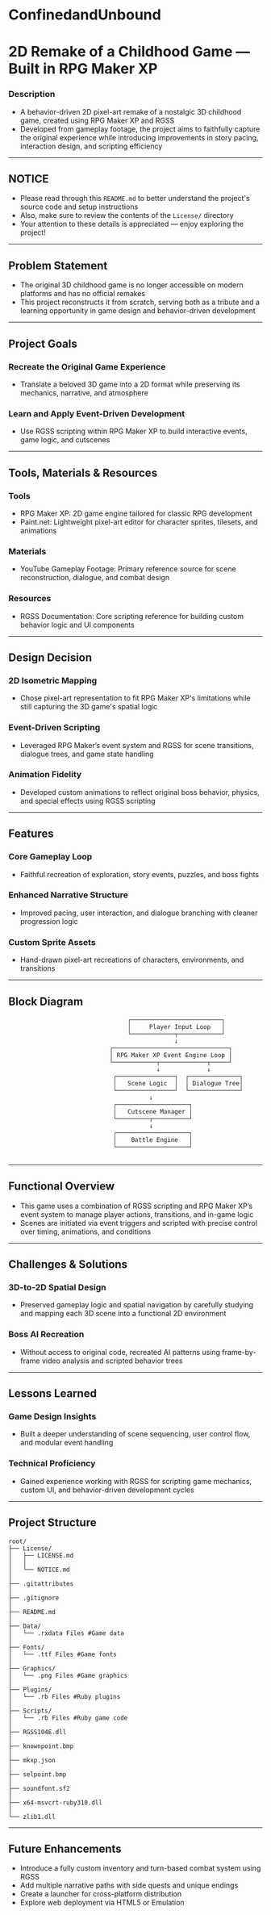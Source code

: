 # ConfinedandUnbound

# 2D Remake of a Childhood Game — Built in RPG Maker XP

### Description

- A behavior-driven 2D pixel-art remake of a nostalgic 3D childhood game, created using RPG Maker XP and RGSS
- Developed from gameplay footage, the project aims to faithfully capture the original experience while introducing improvements in story pacing, interaction design, and scripting efficiency

---

## NOTICE

- Please read through this `README.md` to better understand the project's source code and setup instructions
- Also, make sure to review the contents of the `License/` directory
- Your attention to these details is appreciated — enjoy exploring the project!

---

## Problem Statement

- The original 3D childhood game is no longer accessible on modern platforms and has no official remakes
- This project reconstructs it from scratch, serving both as a tribute and a learning opportunity in game design and behavior-driven development

---

## Project Goals

### Recreate the Original Game Experience

- Translate a beloved 3D game into a 2D format while preserving its mechanics, narrative, and atmosphere

### Learn and Apply Event-Driven Development

- Use RGSS scripting within RPG Maker XP to build interactive events, game logic, and cutscenes

---

## Tools, Materials & Resources

### Tools

- RPG Maker XP: 2D game engine tailored for classic RPG development
- Paint.net: Lightweight pixel-art editor for character sprites, tilesets, and animations

### Materials

- YouTube Gameplay Footage: Primary reference source for scene reconstruction, dialogue, and combat design

### Resources

- RGSS Documentation: Core scripting reference for building custom behavior logic and UI components

---

## Design Decision

### 2D Isometric Mapping

- Chose pixel-art representation to fit RPG Maker XP's limitations while still capturing the 3D game's spatial logic

### Event-Driven Scripting

- Leveraged RPG Maker’s event system and RGSS for scene transitions, dialogue trees, and game state handling

### Animation Fidelity

- Developed custom animations to reflect original boss behavior, physics, and special effects using RGSS scripting

---

## Features

### Core Gameplay Loop

- Faithful recreation of exploration, story events, puzzles, and boss fights

### Enhanced Narrative Structure

- Improved pacing, user interaction, and dialogue branching with cleaner progression logic

### Custom Sprite Assets

- Hand-drawn pixel-art recreations of characters, environments, and transitions

---

## Block Diagram

```plaintext
                                 ┌─────────────────────────┐
                                 │     Player Input Loop   │
                                 └────────────┬────────────┘
                                              ↓
                            ┌────────────────────────────────┐
                            │ RPG Maker XP Event Engine Loop │
                            └────────────┬─────────────┬─────┘
                                         ↓             ↓
                             ┌────────────────┐  ┌──────────────┐
                             │   Scene Logic  │  │ Dialogue Tree│
                             └────────────────┘  └──────────────┘
                                       ↓
                             ┌────────────────────┐
                             │   Cutscene Manager │
                             └─────────┬──────────┘
                                       ↓
                             ┌────────────────────┐
                             │    Battle Engine   │
                             └────────────────────┘
							 
```

---

## Functional Overview

- This game uses a combination of RGSS scripting and RPG Maker XP’s event system to manage player actions, transitions, and in-game logic
- Scenes are initiated via event triggers and scripted with precise control over timing, animations, and conditions

---

## Challenges & Solutions

### 3D-to-2D Spatial Design

- Preserved gameplay logic and spatial navigation by carefully studying and mapping each 3D scene into a functional 2D environment

### Boss AI Recreation

- Without access to original code, recreated AI patterns using frame-by-frame video analysis and scripted behavior trees

---

## Lessons Learned

### Game Design Insights

- Built a deeper understanding of scene sequencing, user control flow, and modular event handling

### Technical Proficiency

- Gained experience working with RGSS for scripting game mechanics, custom UI, and behavior-driven development cycles

---

## Project Structure

```plaintext
root/
├── License/
│   ├── LICENSE.md
│   │
│   └── NOTICE.md
│
├── .gitattributes
│
├── .gitignore
│
├── README.md
│
├── Data/
│   └── .rxdata Files #Game data
│
├── Fonts/
│   └── .ttf Files #Game fonts
│
├── Graphics/
│   └── .png Files #Game graphics
│
├── Plugins/
│   └── .rb Files #Ruby plugins
│
├── Scripts/
│   └── .rb Files #Ruby game code
│
├── RGSS104E.dll
│
├── knownpoint.bmp
│
├── mkxp.json
│
├── selpoint.bmp
│
├── soundfont.sf2
│
├── x64-msvcrt-ruby310.dll
│
└── zlib1.dll

```

---

## Future Enhancements

- Introduce a fully custom inventory and turn-based combat system using RGSS
- Add multiple narrative paths with side quests and unique endings
- Create a launcher for cross-platform distribution
- Explore web deployment via HTML5 or Emulation
